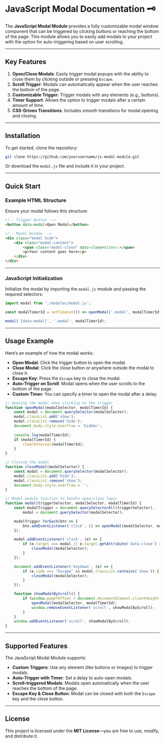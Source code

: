
# JavaScript Modal Documentation 🗝️

The **JavaScript Modal Module** provides a fully customizable modal window component that can be triggered by clicking buttons or reaching the bottom of the page. This module allows you to easily add modals to your project with the option for auto-triggering based on user scrolling.

---

## Key Features

1. **Open/Close Modals**: Easily trigger modal popups with the ability to close them by clicking outside or pressing `Escape`. <br>
2. **Scroll Trigger**: Modals can automatically appear when the user reaches the bottom of the page. <br>
3. **Customizable Trigger**: Trigger modals with any elements (e.g., buttons). <br>
4. **Timer Support**: Allows the option to trigger modals after a certain amount of time. <br>
5. **CSS-Driven Transitions**: Includes smooth transitions for modal opening and closing. <br>

---

## Installation

To get started, clone the repository:

```bash
git clone https://github.com/yourusername/js-modal-module.git
```

Or download the `modal.js` file and include it in your project.

---

## Quick Start

### Example HTML Structure

Ensure your modal follows this structure:

```html
<!-- Trigger Button -->
<button data-modal>Open Modal</button>

<!-- Modal Window -->
<div class="modal hide">
    <div class="modal-content">
        <span class="modal-close" data-close>&times;</span>
        <p>Your content goes here</p>
    </div>
</div>
```

---

### JavaScript Initialization

Initialize the modal by importing the `modal.js` module and passing the required selectors:

```javascript
import modal from './modules/modal.js';

const modalTimerId = setTimeout(() => openModal('.modal', modalTimerId), 50000); // Optional: Auto-open after 50s

modal('[data-modal]', '.modal', modalTimerId);
```

---

## Usage Example

Here’s an example of how the modal works:

- **Open Modal**: Click the trigger button to open the modal.
- **Close Modal**: Click the close button or anywhere outside the modal to close it.
- **Escape Key**: Press the `Escape` key to close the modal.
- **Auto-Trigger on Scroll**: Modal opens when the user scrolls to the bottom of the page.
- **Custom Timer**: You can specify a timer to open the modal after a delay.

```javascript
// Opening the modal when clicking on the trigger
function openModal(modalSelector, modalTimerId) {
    const modal = document.querySelector(modalSelector);
    modal.classList.add('show');
    modal.classList.remove('hide');
    document.body.style.overflow = 'hidden';
    
    console.log(modalTimerId);
    if (modalTimerId) {
        clearInterval(modalTimerId);
    }
}

// Closing the modal
function closeModal(modalSelector) {
    const modal = document.querySelector(modalSelector);
    modal.classList.add('hide');
    modal.classList.remove('show');
    document.body.style.overflow = '';
}

// Modal module function to handle open/close logic
function modal(triggerSelector, modalSelector, modalTimerId) {
    const modalTrigger = document.querySelectorAll(triggerSelector),
        modal = document.querySelector(modalSelector);

    modalTrigger.forEach(btn => {
        btn.addEventListener('click', () => openModal(modalSelector, modalTimerId));
    });

    modal.addEventListener('click', (e) => {
        if (e.target === modal || e.target.getAttribute('data-close') == "") {
            closeModal(modalSelector);
        }
    });

    document.addEventListener('keydown', (e) => {
        if (e.code === "Escape" && modal.classList.contains('show')) {
            closeModal(modalSelector);
        }
    });

    function showModalByScroll() {
        if (window.pageYOffset + document.documentElement.clientHeight >= document.documentElement.scrollHeight) {
            openModal(modalSelector, modalTimerId);
            window.removeEventListener('scroll', showModalByScroll);
        }
    }
    window.addEventListener('scroll', showModalByScroll);
}
```

---

## Supported Features

The JavaScript Modal Module supports:

- **Custom Triggers**: Use any element (like buttons or images) to trigger modals.
- **Auto-Trigger with Timer**: Set a delay to auto-open modals.
- **Scroll-triggered Modals**: Modals open automatically when the user reaches the bottom of the page.
- **Escape Key & Close Button**: Modal can be closed with both the `Escape` key and the close button.

---

## License

This project is licensed under the **MIT License**—you are free to use, modify, and distribute it.
